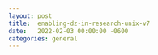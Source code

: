 ```yaml
---
layout:	post
title:	enabling-dz-in-research-unix-v7
date:	2022-02-03 00:00:00 -0600
categories:	general
---
```


